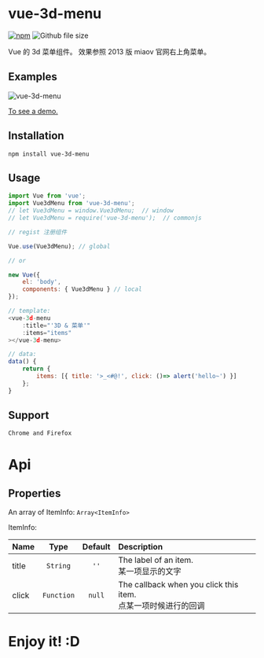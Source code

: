 # vue-3d-menu

[![npm](https://img.shields.io/npm/v/vue-3d-menu.svg)](https://www.npmjs.com/package/vue-3d-menu) ![Github file size](https://img.shields.io/github/size/shalldie/vue-3d-menu/dist/vue-3d-menu.js.svg)

Vue 的 3d 菜单组件。
效果参照 2013 版 miaov 官网右上角菜单。

## Examples

![vue-3d-menu](https://user-images.githubusercontent.com/9987486/38456467-918f76d2-3ab7-11e8-841e-04c2a51c765e.gif)

[To see a demo.](https://shalldie.github.io/demos/vue-3d-menu/)

## Installation

    npm install vue-3d-menu

## Usage

```js
import Vue from 'vue';
import Vue3dMenu from 'vue-3d-menu';
// let Vue3dMenu = window.Vue3dMenu;  // window
// let Vue3dMenu = require('vue-3d-menu');  // commonjs
```

```js
// regist 注册组件

Vue.use(Vue3dMenu); // global

// or

new Vue({
    el: 'body',
    components: { Vue3dMenu } // local
});
```

```js
// template:
<vue-3d-menu
    :title="'3D & 菜单'"
    :items="items"
></vue-3d-menu>

// data:
data() {
    return {
        items: [{ title: '>_<#@!', click: ()=> alert('hello~') }]
    };
}
```

## Support

    Chrome and Firefox

# Api

## Properties

An array of ItemInfo: `Array<ItemInfo>`

ItemInfo:

| Name  |    Type    | Default | Description                                                        |
| :---- | :--------: | :-----: | :----------------------------------------------------------------- |
| title |  `String`  |  `''`   | The label of an item. <br> 某一项显示的文字                        |
| click | `Function` | `null`  | The callback when you click this item. <br> 点某一项时候进行的回调 |

# Enjoy it! :D
